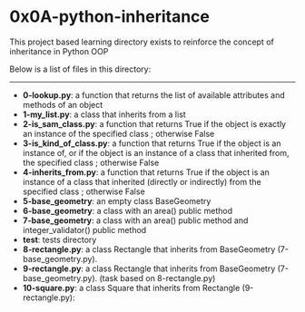 # 0x0A-python-inheritance

This project based learning directory exists to reinforce the concept of 
inheritance in Python OOP

Below is a list of files in this directory:

---

- **0-lookup.py**: a function that returns the list of available attributes and methods of an object
- **1-my_list.py**: a class that inherits from a list
- **2-is_sam_class.py**: a function that returns True if the object is exactly an instance of the specified class ; otherwise False
- **3-is_kind_of_class.py**:  a function that returns True if the object is an instance of, or if the object is an instance of a class that inherited from, the specified class ; otherwise False
- **4-inherits_from.py**: a function that returns True if the object is an instance of a class that inherited (directly or indirectly) from the specified class ; otherwise False
- **5-base_geometry**: an empty class BaseGeometry
- **6-base_geometry**: a class with an area() public method
- **7-base_geometry**: a class with an area() public method and integer_validator() public method
- **test**: tests directory
- **8-rectangle.py**: a class Rectangle that inherits from BaseGeometry (7-base_geometry.py).
- **9-rectangle.py**:  a class Rectangle that inherits from BaseGeometry (7-base_geometry.py). (task based on 8-rectangle.py)
- **10-square.py**: a class Square that inherits from Rectangle (9-rectangle.py):
